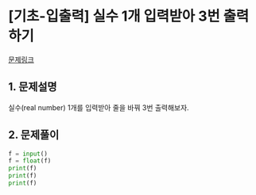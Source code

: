 # [기초-입출력] 실수 1개 입력받아 3번 출력하기

[문제링크](https://codeup.kr/problem.php?id=6014)



## 1. 문제설명

실수(real number) 1개를 입력받아 줄을 바꿔 3번 출력해보자.




## 2. 문제풀이

```python
f = input()
f = float(f)
print(f)
print(f)
print(f)
```



